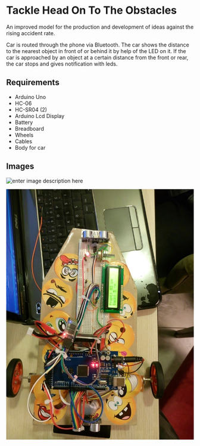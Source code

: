 # Tackle Head On To The Obstacles
An improved model for the production and development of ideas against the rising accident rate. 

Car is routed through the phone via Bluetooth. The car shows the distance to the nearest object in front of or behind it by help of the LED on it. If the car is approached by an object at a certain distance from the front or rear, the car stops and gives notification with leds.

## Requirements

 - Arduino Uno
 - HC-06
 - HC-SR04 (2)
 - Arduino Lcd Display
 - Battery
 - Breadboard
 - Wheels
 - Cables
 - Body for car

## Images

![enter image description here](https://github.com/cancaliskan/tackle-head-on-to-the-obstacles/blob/master/Docs/gif.gif)

![enter image description here](https://raw.githubusercontent.com/cancaliskan/tackle-head-on-to-the-obstacles/master/Docs/pic.jpg)
